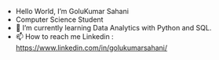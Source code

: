 - Hello World, I’m GoluKumar Sahani
- Computer Science Student
- 🌱 I’m currently learning Data Analytics with Python and SQL.
- 📫 How to reach me 
   Linkedin : https://www.linkedin.com/in/golukumarsahani/
   

<!---
Golu7/Golu7 is a ✨ special ✨ repository because its `README.md` (this file) appears on your GitHub profile.
You can click the Preview link to take a look at your changes.
--->
